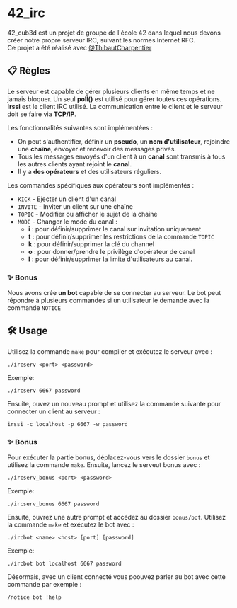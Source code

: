 # 42_irc
42_cub3d est un projet de groupe de l'école 42 dans lequel nous devons créer notre propre serveur IRC, suivant les normes Internet RFC.  
Ce projet a été réalisé avec [@ThibautCharpentier](https://github.com/ThibautCharpentier)

## 📋 Règles
Le serveur est capable de gérer plusieurs clients en même temps et ne jamais bloquer. Un seul **poll()** est utilisé pour gérer toutes ces opérations.  
**Irssi** est le client IRC utilisé. La communication entre le client et le serveur doit se faire via **TCP/IP**.

Les fonctionnalités suivantes sont implémentées :
* On peut s'authentifier, définir un **pseudo**, un **nom d'utilisateur**, rejoindre une **chaîne**, envoyer et recevoir des messages privés.
* Tous les messages envoyés d'un client à un **canal** sont transmis à tous les autres clients ayant rejoint le **canal**.
* Il y a **des opérateurs** et des utilisateurs réguliers.

Les commandes spécifiques aux opérateurs sont implémentés :
* ```KICK``` - Ejecter un client d'un canal
* ```INVITE``` - Inviter un client sur une chaîne
* ```TOPIC``` - Modifier ou afficher le sujet de la chaîne
* ```MODE``` - Changer le mode du canal :
  * **i** : pour définir/supprimer le canal sur invitation uniquement
  * **t** : pour définir/supprimer les restrictions de la commande ```TOPIC```
  * **k** : pour définir/supprimer la clé du channel
  * **o** : pour donner/prendre le privilège d'opérateur de canal
  * **l** : pour définir/supprimer la limite d'utilisateurs au canal.

### ✨ Bonus
Nous avons crée **un bot** capable de se connecter au serveur. Le bot peut répondre à plusieurs commandes si un utilisateur le demande avec la commande ```NOTICE```

## 🛠️ Usage
Utilisez la commande ```make``` pour compiler et exécutez le serveur avec :
```
./ircserv <port> <password>
```
Exemple:
```
./ircserv 6667 password
```
Ensuite, ouvez un nouveau prompt et utilisez la commande suivante pour connecter un client au serveur :
```
irssi -c localhost -p 6667 -w password
```
### ✨ Bonus
Pour exécuter la partie bonus, déplacez-vous vers le dossier ```bonus``` et utilisez la commande ```make```. Ensuite, lancez le serveut bonus avec :  
```
./ircserv_bonus <port> <password>
```
Exemple:
```
./ircserv_bonus 6667 password
```
Ensuite, ouvrez une autre prompt et accédez au dossier ```bonus/bot```. Utilisez la commande ```make``` et exécutez le bot avec :
```
./ircbot <name> <host> [port] [password]
```
Exemple:
```
./ircbot bot localhost 6667 password
```

Désormais, avec un client connecté vous poouvez parler au bot avec cette commande par exemple :
```
/notice bot !help
```
